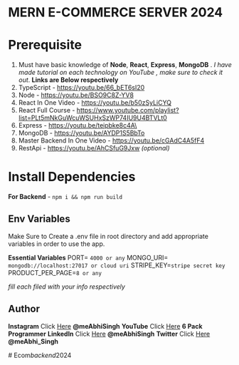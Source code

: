 ﻿
# MERN E-COMMERCE SERVER 2024



# Prerequisite

1.  Must have basic knowledge of **Node**, **React**, **Express**, **MongoDB** . _I have made tutorial on each technology on YouTube , make sure to check it out_. **Links are Below respectively**
2.  TypeScript - https://youtu.be/66_bET6sI20
3.   Node - https://youtu.be/BSO9C8Z-YV8
4.  React In One Video - https://youtu.be/b50zSyLiCYQ
5. React Full Course - https://www.youtube.com/playlist?list=PLt5mNkGuWcuWSUHxSzWP74IU9U4BTVLt0
6.  Express - https://youtu.be/teipbke8c4A\
7.  MongoDB - https://youtu.be/AYDP1S5BbTo
8. Master Backend In One Video - https://youtu.be/cGAdC4A5fF4
9.  RestApi - https://youtu.be/AhCSfuG9Jxw _(optional)_

# Install Dependencies

**For Backend** - `npm i && npm run build`


## Env Variables

Make Sure to Create a  .env file in root directory and add appropriate variables in order to use the app.

**Essential Variables**
PORT= `4000 or any`
MONGO_URI= `mongodb://localhost:27017 or cloud uri`
STRIPE_KEY=`stripe secret key`
PRODUCT_PER_PAGE=`8 or any`

_fill each filed with your info respectively_

## Author

**Instagram** Click [Here](https://www.instagram.com/meabhisingh) **@meAbhiSingh**
**YouTube** Click [Here](https://www.youtube.com/channel/UCO7afj9AUo0zV69pqEYhcjw/) **6 Pack Programmer**
**LinkedIn** Click [Here](https://in.linkedin.com/in/meabhisingh) **@meAbhiSingh**
**Twitter** Click [Here](https://twitter.com/meAbhi_Singh) **@meAbhi_Singh**

#   E c o m _ b a c k e n d _ 2 0 2 4 
 
 
